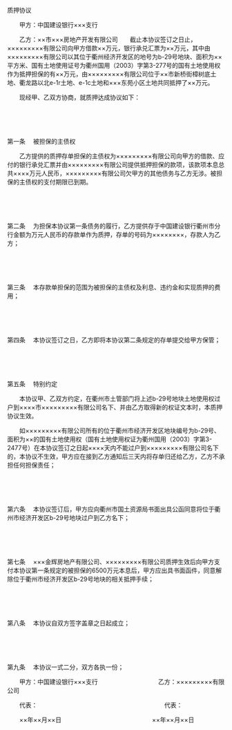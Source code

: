 



质押协议



 

　　甲方：中国建设银行×××支行

　　乙方：××市×××房地产开发有限公司　　截止本协议签订之日止，×××××××××有限公司向甲方借款××万元，银行承兑汇票为××万元，其中由×××××××××有限公司以其位于衢州经济开发区的地号为b-29号地块、面积为××平方米、国有土地使用证号为衢州国用（2003）字第3-277号的国有土地使用权作为抵押担保的有××万元，由×××××××××有限公司位于××市新桥街樟树底土地、衢龙路以北e-1r土地、e-1c土地和×××东苑小区土地共同抵押了××万元。

　　现经甲、乙双方协商，就质押达成协议如下：

　　

　　

第一条
　被担保的主债权

　　乙方提供的质押存单担保的主债权为×××××××××有限公司向甲方的借款、应付的银行承兑汇票并由×××××××××有限公司提供抵押担保的款项，该款项本息总共××××万元人民币，×××××××××有限公司欠甲方的其他债务与乙方无涉。被担保的主债权的支付期限已到期。

　　

　　

第二条
　为担保本协议第一条债务的履行，乙方提供存于中国建设银行衢州市分行金额为万元人民币的存款单作为质押，存单的号码为××××××××，存款人为乙方；

　　

　　

第三条
　本存款单担保的范围为被担保的主债权及利息、违约金和实现质押的费用；

　　

　　

第四条
　本协议签订之日，乙方即将本协议第二条规定的存单提交给甲方保管；

　　

　　

第五条
　特别约定

　　本协议甲、乙双方约定，在衢州市土管部门将上述b-29号地块土地使用权过户到××××市×××××××××有限公司名下、并由乙方取得新的权证文本时，本质押协议生效。

　　如×××××××××有限公司所有的位于衢州市经济开发区地块编号为b-29号、面积为××的国有土地使用权（国有土地使用权证为衢州国用（2003）字第3-2477号）在本协议签订之日起××××天内不能过户到×××××××××有限公司名下的，本协议不生效，甲方应在接到乙方通知后三天内将存单归还给乙方，乙方不承担任何担保责任；

　　

　　

第六条
　本协议签订后，甲方应向衢州市国土资源局书面出具公函同意将位于衢州市经济开发区b-29号地块过户到乙方名下；

　　

　　

第七条
　×××金辉房地产有限公司、×××××××××有限公司质押生效后向甲方支付本协议第一条规定的被担保的6500万元本息后，甲方应出具书面函件，同意解除位于衢州市经济开发区b-29号地块的相关抵押手续；

　　

　　

第八条
　本协议自双方签字盖章之日起成立；

　　

　　

第九条
　本协议一式二分，双方各执一份；　　

　　甲方：中国建设银行×××支行　　　　　　　　　　乙方：×××××××××有限公司

　　代表：　　　　　　　　　　　　　　　　　　　　　代表：

　　××年××月××日　　　　　　　　　　　　　　　××年××月××日

　　